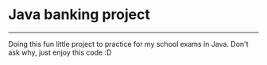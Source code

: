 # Java banking project
<hr>
Doing this fun little project to practice for my school exams in Java. Don't ask why, just enjoy this code :D